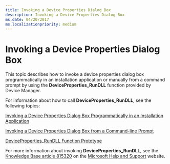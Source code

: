 ```yaml
---
title: Invoking a Device Properties Dialog Box
description: Invoking a Device Properties Dialog Box
ms.date: 04/20/2017
ms.localizationpriority: medium
---
```


# Invoking a Device Properties Dialog Box


This topic describes how to invoke a device properties dialog box programmatically in an installation application or manually from a command prompt by using the **DeviceProperties_RunDLL** function provided by Device Manager.

For information about how to call **DeviceProperties_RunDLL**, see the following topics:

[Invoking a Device Properties Dialog Box Programmatically in an Installation Application](invoking-a-device-properties-dialog-box-programmatically-in-an-install.md)

[Invoking a Device Properties Dialog Box from a Command-line Prompt](invoking-a-device-properties-dialog-box-from-a-command-line-prompt.md)

[DeviceProperties_RunDLL Function Prototype](deviceproperties-rundll-function-prototype.md)

For more information about invoking **DeviceProperties_RunDLL**, see the [Knowledge Base article 815320](https://go.microsoft.com/fwlink/p/?linkid=3100&ID=815320) on the [Microsoft Help and Support](https://go.microsoft.com/fwlink/p/?linkid=8713) website.

 

 





